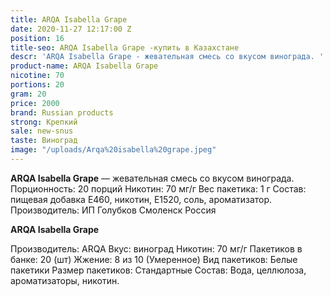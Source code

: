 ```yaml
---
title: ARQA Isabella Grape
date: 2020-11-27 12:17:00 Z
position: 16
title-seo: ARQA Isabella Grape -купить в Казахстане
descr: 'ARQA Isabella Grape - жевательная смесь со вкусом винограда. '
product-name: ARQA Isabella Grape
nicotine: 70
portions: 20
gram: 20
price: 2000
brand: Russian products
strong: Крепкий
sale: new-snus
taste: Виноград
image: "/uploads/Arqa%20isabella%20grape.jpeg"
---
```


**ARQA Isabella Grape** — жевательная смесь со вкусом винограда. 
Порционность: 20 порций Никотин: 70 мг/г Вес пакетика: 1 г Состав: пищевая добавка E460, никотин, E1520, соль, ароматизатор. Производитель: ИП Голубков Смоленск Россия

**ARQA Isabella Grape**

Производитель: ARQA Вкус: виноград Никотин: 70 мг/г Пакетиков в банке: 20 (шт) Жжение: 8 из 10 (Умеренное) Вид пакетиков: Белые пакетики Размер пакетиков: Стандартные Состав: Вода, целлюлоза, ароматизаторы, никотин.